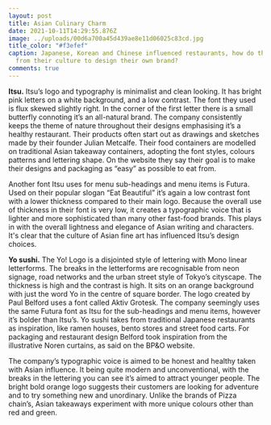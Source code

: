 ```yaml
---
layout: post
title: Asian Culinary Charm
date: 2021-10-11T14:29:55.876Z
image: ../uploads/00d6a700a45d439ae8e11d06025c83cd.jpg
title_color: "#f3efef"
caption: Japanese, Korean and Chinese influenced restaurants, how do they take
  from their culture to design their own brand?
comments: true
---
```

**Itsu.**  Itsu’s logo and typography is minimalist and clean looking. It has bright pink letters on a white background, and a low contrast. The font they used is flux skewed slightly right. In the corner of the first letter there is a small butterfly connoting it’s an all-natural brand. The company consistently keeps the theme of nature throughout their designs emphasising it’s a healthy restaurant. Their products often start out as drawings and sketches made by their founder Julian Metcalfe. Their food containers are modelled on traditional Asian takeaway containers, adopting the font styles, colours patterns and lettering shape. On the website they say their goal is to make their designs and packaging as “easy” as possible to eat from. 

Another font Itsu uses for menu sub-headings and menu items is Futura. Used on their popular slogan “Eat Beautiful” it’s again a low contrast font with a lower thickness compared to their main logo. Because the overall use of thickness in their font is very low, it creates a typographic voice that is lighter and more sophisticated than many other fast-food brands. This plays in with the overall lightness and elegance of Asian writing and characters. It's clear that the culture of Asian fine art has influenced Itsu’s design choices. 

**Yo sushi.** The Yo! Logo is a disjointed style of lettering with Mono linear letterforms. The breaks in the letterforms are recognisable from neon signage, road networks and the urban street style of Tokyo’s cityscape. The thickness is high and the contrast is high. It sits on an orange background with just the word Yo in the centre of square border. The logo created by Paul Belford uses a font called Aktiv Grotesk. The company seemingly uses the same Futura font as Itsu for the sub-headings and menu items, however it’s bolder than Itsu’s. Yo sushi takes from traditional Japanese restaurants as inspiration, like ramen houses, bento stores and street food carts. For packaging and restaurant design Belford took inspiration from the illustrative Noren curtains, as said on the BP&O website. 

The company’s typographic voice is aimed to be honest and healthy taken with Asian influence. It being quite modern and unconventional, with the breaks in the lettering you can see it’s aimed to attract younger people. The bright bold orange logo suggests their customers are looking for adventure and to try something new and unordinary. Unlike the brands of Pizza chain’s, Asian takeaways experiment with more unique colours other than red and green.